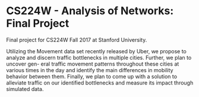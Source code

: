 # CS224W - Analysis of Networks: Final Project

Final project for CS224W Fall 2017 at Stanford University. 

Utilizing the Movement data set recently released by Uber, we propose to analyze and discern traffic bottlenecks in multiple cities.
Further, we plan to uncover gen- eral traffic movement patterns throughout these cities at various times in the day and identify the main differences in mobility behavior between them.
Finally, we plan to come up with a solution to alleviate traffic on our identified bottlenecks and measure its impact through simulated data.

